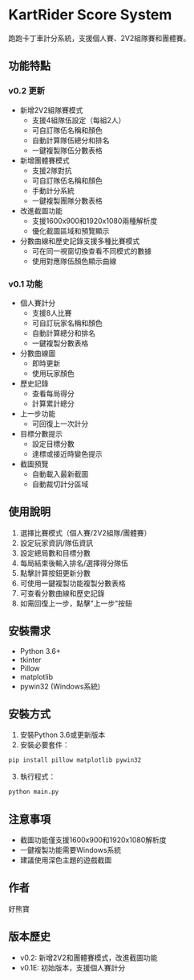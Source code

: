 # KartRider Score System

跑跑卡丁車計分系統，支援個人賽、2V2組隊賽和團體賽。

## 功能特點

### v0.2 更新
- 新增2V2組隊賽模式
  - 支援4組隊伍設定（每組2人）
  - 可自訂隊伍名稱和顏色
  - 自動計算隊伍總分和排名
  - 一鍵複製隊伍分數表格
- 新增團體賽模式
  - 支援2隊對抗
  - 可自訂隊伍名稱和顏色
  - 手動計分系統
  - 一鍵複製團隊分數表格
- 改進截圖功能
  - 支援1600x900和1920x1080兩種解析度
  - 優化截圖區域和預覽顯示
- 分數曲線和歷史記錄支援多種比賽模式
  - 可在同一視窗切換查看不同模式的數據
  - 使用對應隊伍顏色顯示曲線

### v0.1 功能
- 個人賽計分
  - 支援8人比賽
  - 可自訂玩家名稱和顏色
  - 自動計算總分和排名
  - 一鍵複製分數表格
- 分數曲線圖
  - 即時更新
  - 使用玩家顏色
- 歷史記錄
  - 查看每局得分
  - 計算累計總分
- 上一步功能
  - 可回復上一次計分
- 目標分數提示
  - 設定目標分數
  - 達標或接近時變色提示
- 截圖預覽
  - 自動載入最新截圖
  - 自動裁切計分區域

## 使用說明

1. 選擇比賽模式（個人賽/2V2組隊/團體賽）
2. 設定玩家資訊/隊伍資訊
3. 設定總局數和目標分數
4. 每局結束後輸入排名/選擇得分隊伍
5. 點擊計算按鈕更新分數
6. 可使用一鍵複製功能複製分數表格
7. 可查看分數曲線和歷史記錄
8. 如需回復上一步，點擊"上一步"按鈕

## 安裝需求

- Python 3.6+
- tkinter
- Pillow
- matplotlib
- pywin32 (Windows系統)

## 安裝方式

1. 安裝Python 3.6或更新版本
2. 安裝必要套件：
```bash
pip install pillow matplotlib pywin32
```
3. 執行程式：
```bash
python main.py
```

## 注意事項

- 截圖功能僅支援1600x900和1920x1080解析度
- 一鍵複製功能需要Windows系統
- 建議使用深色主題的遊戲截圖

## 作者

好熊寶

## 版本歷史

- v0.2: 新增2V2和團體賽模式，改進截圖功能
- v0.1E: 初始版本，支援個人賽計分
